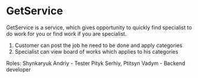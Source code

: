 # GetService
GetService is a service, which gives opportunity to quickly find specialist to do work for you or find work if you are specialist.
1. Customer can post the job he need to be done and apply categories
2. Specialist can view board of works which applies to his categories

Roles:
Shynkaryuk Andriy - Tester
Pityk Serhiy, Ptitsyn Vadym - Backend developer
